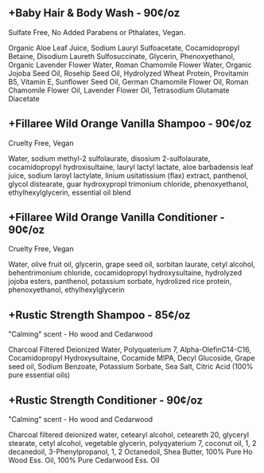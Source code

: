 +Baby Hair & Body Wash - 90¢/oz  
----------------------

Sulfate Free, No Added Parabens or Pthalates, Vegan.

Organic Aloe Leaf Juice, Sodium Lauryl Sulfoacetate, Cocamidopropyl Betaine, Disodium Laureth Sulfosuccinate, Glycerin, Phenoxyethanol,  Organic Lavender Flower Water, Roman Chamomile Flower Water, Organic Jojoba Seed Oil, Rosehip Seed Oil, Hydrolyzed Wheat Protein, Provitamin B5, Vitamin E, Sunflower Seed Oil, German Chamomile Flower Oil, Roman Chamomile Flower Oil, Lavender Flower Oil, Tetrasodium Glutamate Diacetate

+Fillaree Wild Orange Vanilla Shampoo - 90¢/oz  
-------------------------------------

Cruelty Free, Vegan

Water, sodium methyl-2 sulfolaurate, disosium 2-sulfolaurate, cocamidopropyl hydroxisultaine, lauryl lactyl lactate, aloe barbadensis leaf juice, sodium laroyl lactylate, linium usitatissium (flax) extract, panthenol, glycol distearate, guar hydroxypropl trimonium chloride, phenoxyethanol, ethylhexylglycerin, essential oil blend

+Fillaree Wild Orange Vanilla Conditioner - 90¢/oz  
-----------------------------------------

Cruelty Free, Vegan

Water, olive fruit oil, glycerin, grape seed oil, sorbitan laurate, cetyl alcohol, behentrimonium chloride, cocamidopropyl hydroxysultaine, hydrolyzed jojoba esters, panthenol, potassium sorbate, hydrolized rice protein, phenoxyethanol, ethylhexylglycerin

+Rustic Strength Shampoo - 85¢/oz  
----------------------

"Calming" scent - Ho wood and Cedarwood

Charcoal Filtered Deionized Water, Polyquaterium 7, Alpha-OlefinC14-C16, Cocamidopropyl Hydroxysultaine, Cocamide MIPA, Decyl Glucoside, Grape seed oil, Sodium Benzoate, Potassium Sorbate, Sea Salt, Citric Acid (100% pure essential oils)

+Rustic Strength Conditioner - 90¢/oz  
----------------------

"Calming" scent - Ho wood and Cedarwood

Charcoal filtered deionized water, cetearyl alcohol, ceteareth 20, glyceryl stearate, cetyl alcohol, vegetable glycerin, polyqyaterium 7, coconut oil, 1, 2 decanedoil, 3-Phenylpropanol, 1, 2 Octanedoil, Shea Butter, 100% Pure Ho Wood Ess. Oil, 100% Pure Cedarwood Ess. Oil
